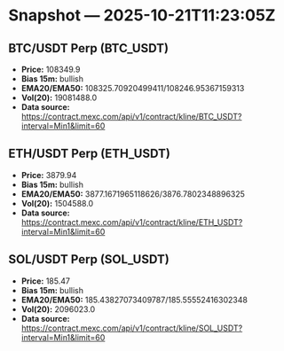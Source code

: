 # Snapshot — 2025-10-21T11:23:05Z

## BTC/USDT Perp (BTC_USDT)
- **Price:** 108349.9
- **Bias 15m:** bullish
- **EMA20/EMA50:** 108325.70920499411/108246.95367159313
- **Vol(20):** 19081488.0
- **Data source:** https://contract.mexc.com/api/v1/contract/kline/BTC_USDT?interval=Min1&limit=60

## ETH/USDT Perp (ETH_USDT)
- **Price:** 3879.94
- **Bias 15m:** bullish
- **EMA20/EMA50:** 3877.1671965118626/3876.7802348896325
- **Vol(20):** 1504588.0
- **Data source:** https://contract.mexc.com/api/v1/contract/kline/ETH_USDT?interval=Min1&limit=60

## SOL/USDT Perp (SOL_USDT)
- **Price:** 185.47
- **Bias 15m:** bullish
- **EMA20/EMA50:** 185.43827073409787/185.55552416302348
- **Vol(20):** 2096023.0
- **Data source:** https://contract.mexc.com/api/v1/contract/kline/SOL_USDT?interval=Min1&limit=60
